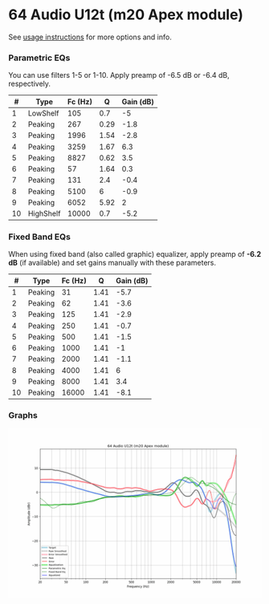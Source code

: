 # 64 Audio U12t (m20 Apex module)
See [usage instructions](https://github.com/jaakkopasanen/AutoEq#usage) for more options and info.

### Parametric EQs
You can use filters 1-5 or 1-10. Apply preamp of -6.5 dB or -6.4 dB, respectively.

|   # | Type      |   Fc (Hz) |    Q |   Gain (dB) |
|-----|-----------|-----------|------|-------------|
|   1 | LowShelf  |       105 | 0.7  |        -5   |
|   2 | Peaking   |       267 | 0.29 |        -1.8 |
|   3 | Peaking   |      1996 | 1.54 |        -2.8 |
|   4 | Peaking   |      3259 | 1.67 |         6.3 |
|   5 | Peaking   |      8827 | 0.62 |         3.5 |
|   6 | Peaking   |        57 | 1.64 |         0.3 |
|   7 | Peaking   |       131 | 2.4  |        -0.4 |
|   8 | Peaking   |      5100 | 6    |        -0.9 |
|   9 | Peaking   |      6052 | 5.92 |         2   |
|  10 | HighShelf |     10000 | 0.7  |        -5.2 |

### Fixed Band EQs
When using fixed band (also called graphic) equalizer, apply preamp of **-6.2 dB** (if available) and set gains manually with these parameters.

|   # | Type    |   Fc (Hz) |    Q |   Gain (dB) |
|-----|---------|-----------|------|-------------|
|   1 | Peaking |        31 | 1.41 |        -5.7 |
|   2 | Peaking |        62 | 1.41 |        -3.6 |
|   3 | Peaking |       125 | 1.41 |        -2.9 |
|   4 | Peaking |       250 | 1.41 |        -0.7 |
|   5 | Peaking |       500 | 1.41 |        -1.5 |
|   6 | Peaking |      1000 | 1.41 |        -1   |
|   7 | Peaking |      2000 | 1.41 |        -1.1 |
|   8 | Peaking |      4000 | 1.41 |         6   |
|   9 | Peaking |      8000 | 1.41 |         3.4 |
|  10 | Peaking |     16000 | 1.41 |        -8.1 |

### Graphs
![](./64%20Audio%20U12t%20(m20%20Apex%20module).png)
